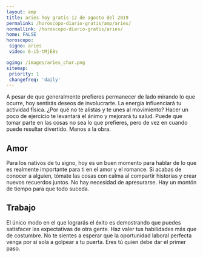 ```yaml
---
layout: amp
title: aries hoy gratis 12 de agosto del 2019 
permalink: /horoscopo-diario-gratis/amp/aries/
normallink: /horoscopo-diario-gratis/aries/
home: FALSE
horoscopo:
 signo: aries
 video: 6-i5-tMjE8s

ogimg: /images/aries_char.png
sitemap:
 priority: 1
 changefreq: 'daily'
---
```



A pesar de que generalmente prefieres permanecer de lado mirando lo que ocurre, hoy sentirás deseos de involucrarte. La energía influenciará tu actividad física. ¿Por qué no te alistas y te unes al movimiento? Hacer un poco de ejercicio te levantará el ánimo y mejorará tu salud. Puede que tomar parte en las cosas no sea lo que prefieres, pero de vez en cuando puede resultar divertido. Manos a la obra.

## Amor

Para los nativos de tu signo, hoy es un buen momento para hablar de lo que es realmente importante para ti en el amor y el romance. Si acabas de conocer a alguien, tómate las cosas con calma al compartir historias y crear nuevos recuerdos juntos. No hay necesidad de apresurarse. Hay un montón de tiempo para que todo suceda.

## Trabajo

El único modo en el que lograrás el éxito es demostrando que puedes satisfacer las expectativas de otra gente. Haz valer tus habilidades más que de costumbre. No te sientes a esperar que la oportunidad laboral perfecta venga por sí sola a golpear a tu puerta. Eres tú quien debe dar el primer paso.